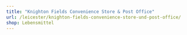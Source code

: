 ```yaml
---
title: "Knighton Fields Convenience Store & Post Office"
url: /leicester/knighton-fields-convenience-store-und-post-office/
shop: Lebensmittel
---
```

